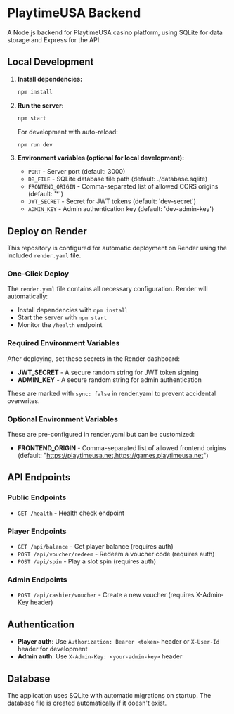 # PlaytimeUSA Backend

A Node.js backend for PlaytimeUSA casino platform, using SQLite for data storage and Express for the API.

## Local Development

1. **Install dependencies:**
   ```bash
   npm install
   ```

2. **Run the server:**
   ```bash
   npm start
   ```
   
   For development with auto-reload:
   ```bash
   npm run dev
   ```

3. **Environment variables (optional for local development):**
   - `PORT` - Server port (default: 3000)
   - `DB_FILE` - SQLite database file path (default: ./database.sqlite)
   - `FRONTEND_ORIGIN` - Comma-separated list of allowed CORS origins (default: '*')
   - `JWT_SECRET` - Secret for JWT tokens (default: 'dev-secret')
   - `ADMIN_KEY` - Admin authentication key (default: 'dev-admin-key')

## Deploy on Render

This repository is configured for automatic deployment on Render using the included `render.yaml` file.

### One-Click Deploy

The `render.yaml` file contains all necessary configuration. Render will automatically:
- Install dependencies with `npm install`
- Start the server with `npm start`
- Monitor the `/health` endpoint

### Required Environment Variables

After deploying, set these secrets in the Render dashboard:

- **JWT_SECRET** - A secure random string for JWT token signing
- **ADMIN_KEY** - A secure random string for admin authentication

These are marked with `sync: false` in render.yaml to prevent accidental overwrites.

### Optional Environment Variables

These are pre-configured in render.yaml but can be customized:

- **FRONTEND_ORIGIN** - Comma-separated list of allowed frontend origins (default: "https://playtimeusa.net,https://games.playtimeusa.net")

## API Endpoints

### Public Endpoints
- `GET /health` - Health check endpoint

### Player Endpoints
- `GET /api/balance` - Get player balance (requires auth)
- `POST /api/voucher/redeem` - Redeem a voucher code (requires auth)
- `POST /api/spin` - Play a slot spin (requires auth)

### Admin Endpoints
- `POST /api/cashier/voucher` - Create a new voucher (requires X-Admin-Key header)

## Authentication

- **Player auth**: Use `Authorization: Bearer <token>` header or `X-User-Id` header for development
- **Admin auth**: Use `X-Admin-Key: <your-admin-key>` header

## Database

The application uses SQLite with automatic migrations on startup. The database file is created automatically if it doesn't exist.
